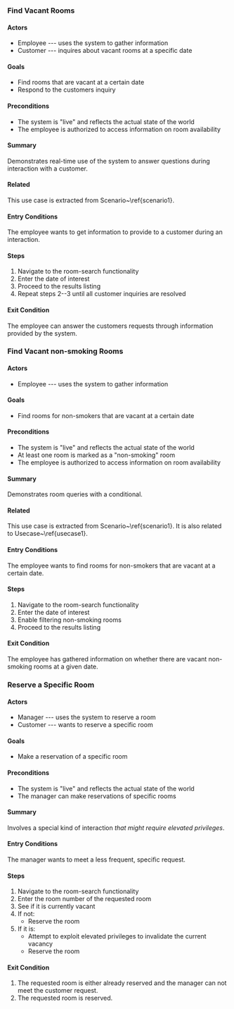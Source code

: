 ### Find Vacant Rooms

#### Actors

* Employee --- uses the system to gather information
* Customer --- inquires about vacant rooms at a specific date 

#### Goals

* Find rooms that are vacant at a certain date
* Respond to the customers inquiry

#### Preconditions

* The system is "live" and reflects the actual state of the world 
* The employee is authorized to access information on room availability

#### Summary
Demonstrates real-time use of the system to answer questions during interaction
with a customer.

#### Related
This use case is extracted from Scenario~\ref{scenario1}.


#### Entry Conditions
The employee wants to get information to provide to a customer during an
interaction.

#### Steps

1. Navigate to the room-search functionality
2. Enter the date of interest
3. Proceed to the results listing
4. Repeat steps 2--3 until all customer inquiries are resolved

#### Exit Condition
The employee can answer the customers requests through information provided by
the system.



### Find Vacant non-smoking Rooms

#### Actors

* Employee --- uses the system to gather information

#### Goals

* Find rooms for non-smokers that are vacant at a certain date

#### Preconditions

* The system is "live" and reflects the actual state of the world 
* At least one room is marked as a "non-smoking" room
* The employee is authorized to access information on room availability

#### Summary
Demonstrates room queries with a conditional.

#### Related
This use case is extracted from Scenario~\ref{scenario1}.
It is also related to Usecase~\ref{usecase1}.


#### Entry Conditions
The employee wants to find rooms for non-smokers that are vacant at a certain date.

#### Steps

1. Navigate to the room-search functionality
2. Enter the date of interest
3. Enable filtering non-smoking rooms
5. Proceed to the results listing

#### Exit Condition
The employee has gathered information on whether there are vacant non-smoking
rooms at a given date.



### Reserve a Specific Room

#### Actors

* Manager --- uses the system to reserve a room
* Customer --- wants to reserve a specific room

#### Goals

* Make a reservation of a specific room

#### Preconditions

* The system is "live" and reflects the actual state of the world 
* The manager can make reservations of specific rooms

#### Summary
Involves a special kind of interaction *that might require elevated privileges*.


#### Entry Conditions
The manager wants to meet a less frequent, specific request.

#### Steps

1. Navigate to the room-search functionality
2. Enter the room number of the requested room
3. See if it is currently vacant
4. If not:
    * Reserve the room
5. If it is:
    * Attempt to exploit elevated privileges to invalidate the current vacancy
    * Reserve the room

#### Exit Condition

1. The requested room is either already reserved and the manager can not meet the customer request.
2. The requested room is reserved. 

